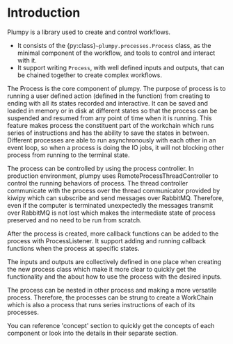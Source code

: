 # Introduction

Plumpy is a library used to create and control workflows.

- It consists of the {py:class}`~plumpy.processes.Process` class, as the minimal component of the workflow, and tools to control and interact with it.
- It support writing `Process`, with well defined inputs and outputs, that can be chained together to create complex workflows.

The Process is the core component of plumpy.
The purpose of process is to running a user defined action (defined in the function)
from creating to ending with all its states recorded and interactive.
It can be saved and loaded in memory or in disk at different states so that
the process can be suspended and resumed from any point of time when it is running.
This feature makes process the constituent part of the workchain which runs series
of instructions and has the ability to save the states in between.
Different processes are able to run asynchronously with each other in an event loop,
so when a process is doing the IO jobs, it will not blocking other process from
running to the terminal state.

The process can be controlled by using the process controller. In production
environment, plumpy uses RemoteProcessThreadController to control the running
behaviors of process. The thread controller communicate with the process over
the thread communicator provided by kiwipy which can subscribe and send messages over RabbitMQ.
Therefore, even if the computer is terminated unexpectedly the messages transmit
over RabbitMQ is not lost which makes the intermediate state of process preserved and no need
to be run from scratch.

After the process is created, more callback functions can be added to the process
with ProcessListener. It support adding and running callback functions when the
process at specific states.

The inputs and outputs are collectively defined in one place when creating the
new process class which make it more clear to quickly get the functionality and
the about how to use the process with the desired inputs.

The process can be nested in other process and making a more versatile process.
Therefore, the processes can be strung to create a WorkChain which is also a process
that runs series instructions of each of its processes.

You can reference 'concept' section to quickly get the concepts of each component
or look into the details in their separate section.
